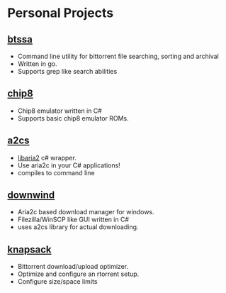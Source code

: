 # Personal Projects

## [btssa](https://github.com/benkrueger/btssa)
- Command line utility for bittorrent file searching, sorting and archival
- Written in go.
- Supports grep like search abilities

## [chip8](https://github.com/benkrueger/chip8)
- Chip8 emulator written in C#
- Supports basic chip8 emulator ROMs.

## [a2cs](https://github.com/benkrueger/a2cs)
- [libaria2](https://aria2.github.io/) c# wrapper.
- Use aria2c in your C# applications!
- compiles to command line 

## [downwind](https://github.com/benkrueger/downwind)
- Aria2c based download manager for windows.
- Filezilla/WinSCP like GUI written in C#
- uses a2cs library for actual downloading.

## [knapsack](https://github.com/benkrueger/knapsack)
- Bittorrent download/upload optimizer.
- Optimize and configure an rtorrent setup.
- Configure size/space limits 